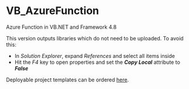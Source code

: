 # VB_AzureFunction
Azure Function in VB.NET and Framework 4.8


This version outputs libraries which do not need to be uploaded.
To avoid this:
- In *Solution Explorer*, expand *References* and select all items inside 
- Hit the *F4* key to open properties and set the ***Copy Local*** attribute to ***False*** 


Deployable project templates can be ordered [here](http://silverfox.systems/OrderVSIX.aspx).
